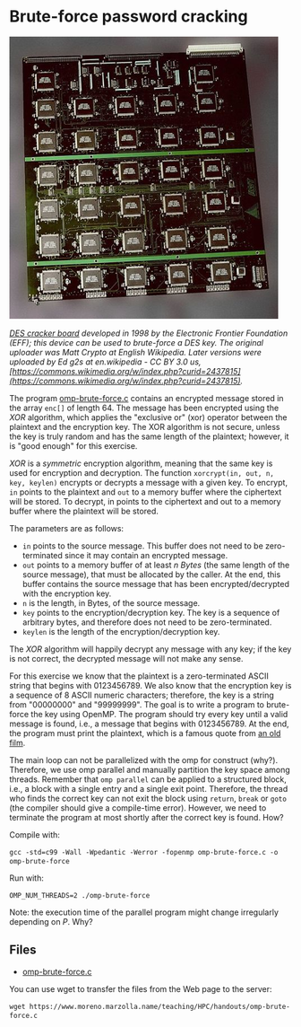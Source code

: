 # Brute-force password cracking

![DES cracker](img/des-cracker.jpg)

*[DES cracker board](https://en.wikipedia.org/wiki/EFF_DES_cracker) developed in 1998 by the Electronic Frontier Foundation (EFF);
this device can be used to brute-force a DES key. The original uploader was Matt Crypto at English Wikipedia.
Later versions were uploaded by Ed g2s at en.wikipedia - CC BY 3.0 us,
[https://commons.wikimedia.org/w/index.php?curid=2437815](https://commons.wikimedia.org/w/index.php?curid=2437815).*

The program [omp-brute-force.c](https://www.moreno.marzolla.name/teaching/HPC/handouts/omp-brute-force.c) contains an encrypted
message stored in the array `enc[]` of length 64. The message has been encrypted using the *XOR* algorithm,
which applies the "exclusive or" (xor) operator between the plaintext and the encryption key.
The XOR algorithm is not secure, unless the key is truly random and has the same length of the plaintext;
however, it is "good enough" for this exercise.

*XOR* is a *symmetric* encryption algorithm, meaning that the same key is used for encryption and decryption.
The function `xorcrypt(in, out, n, key, keylen)` encrypts or decrypts a message with a given key.
To encrypt, `in` points to the plaintext and `out` to a memory buffer where the ciphertext will be stored.
To decrypt, in points to the ciphertext and out to a memory buffer where the plaintext will be stored.

The parameters are as follows:

- `in` points to the source message. This buffer does not need to be zero-terminated since it may contain an encrypted message.
- `out` points to a memory buffer of at least *n Bytes* (the same length of the source message), that must be allocated by the
  caller. At the end, this buffer contains the source message that has been encrypted/decrypted with the encryption key.
- `n` is the length, in Bytes, of the source message.
- `key` points to the encryption/decryption key. The key is a sequence of arbitrary bytes, and therefore does not need to be
  zero-terminated.
- `keylen` is the length of the encryption/decryption key.

The *XOR* algorithm will happily decrypt any message with any key; if the key is not correct, the decrypted message will not make
any sense.

For this exercise we know that the plaintext is a zero-terminated ASCII string that begins with 0123456789.
We also know that the encryption key is a sequence of 8 ASCII numeric characters; therefore, the key is a string from "00000000"
and "99999999". The goal is to write a program to brute-force the key using OpenMP.
The program should try every key until a valid message is found, i.e., a message that begins with 0123456789.
At the end, the program must print the plaintext, which is a famous quote from [an old film](https://en.wikipedia.org/wiki/WarGames).

The main loop can not be parallelized with the omp for construct (why?).
Therefore, we use omp parallel and manually partition the key space among threads.
Remember that `omp parallel` can be applied to a structured block, i.e., a block with a single entry and a single exit point.
Therefore, the thread who finds the correct key can not exit the block using `return`, `break` or `goto`
(the compiler should give a compile-time error).
However, we need to terminate the program at most shortly after the correct key is found. How?

Compile with:

```shell
gcc -std=c99 -Wall -Wpedantic -Werror -fopenmp omp-brute-force.c -o omp-brute-force
```

Run with:

```shell
OMP_NUM_THREADS=2 ./omp-brute-force
```

Note: the execution time of the parallel program might change irregularly depending on $P$. Why?

## Files

- [omp-brute-force.c](https://www.moreno.marzolla.name/teaching/HPC/handouts/omp-brute-force.c)

You can use wget to transfer the files from the Web page to the server:

```shell
wget https://www.moreno.marzolla.name/teaching/HPC/handouts/omp-brute-force.c
```
